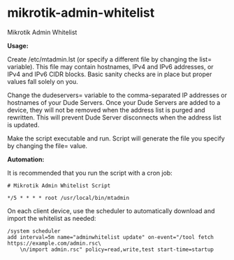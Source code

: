 # mikrotik-admin-whitelist
Mikrotik Admin Whitelist

**Usage:**

Create /etc/mtadmin.lst (or specify a different file by changing the list= variable).  This file may contain hostnames, IPv4 and IPv6 addresses, or IPv4 and IPv6 CIDR blocks.  Basic sanity checks are in place but proper values fall solely on you.

Change the dudeservers= variable to the comma-separated IP addresses or hostnames of your Dude Servers.  Once your Dude Servers are added to a device, they will not be removed when the address list is purged and rewritten.  This will prevent Dude Server disconnects when the address list is updated.

Make the script executable and run.  Script will generate the file you specify by changing the file= value.

**Automation:**

It is recommended that you run the script with a cron job:

```
# Mikrotik Admin Whitelist Script

*/5 * * * * root /usr/local/bin/mtadmin
```

On each client device, use the scheduler to automatically download and import the whitelist as needed:

```
/system scheduler
add interval=5m name="adminwhitelist update" on-event="/tool fetch https://example.com/admin.rsc\
    \n/import admin.rsc" policy=read,write,test start-time=startup
```

